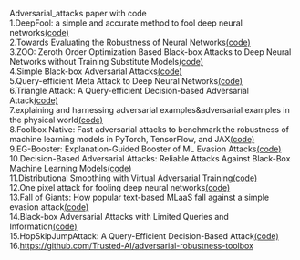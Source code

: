 Adversarial_attacks paper with code  
1.DeepFool: a simple and accurate method to fool deep neural networks[(code)](https://github.com/LTS4/DeepFool)  
2.Towards Evaluating the Robustness of Neural Networks[(code)](https://github.com/carlini/nn\_robust\_attacks)  
3.ZOO: Zeroth Order Optimization Based Black-box Attacks to Deep Neural Networks without Training Substitute Models[(code)](https://github.com/huanzhang12/ZOO-Attack)  
4.Simple Black-box Adversarial Attacks[(code)](https://github.com/cg563/simple-blackbox-attack)  
5.Query-efficient Meta Attack to Deep Neural Networks[(code)](https://github.com/dydjw9/MetaAttack\_ICLR2020)  
6.Triangle Attack: A Query-efficient Decision-based Adversarial Attack[(code)](https://github.com/xiaosen-wang/TA)  
7.explaining and harnessing adversarial examples&adversarial examples in the physical world[(code)](https://github.com/1Konny/FGSM)  
8.Foolbox Native: Fast adversarial attacks to benchmark the robustness of machine learning models in PyTorch, TensorFlow, and JAX[(code)](https://github.com/bethgelab/foolbox)  
9.EG-Booster: Explanation-Guided Booster of ML Evasion Attacks[(code)](https://github.com/EG-Booster/code)  
10.Decision-Based Adversarial Attacks: Reliable Attacks Against Black-Box Machine Learning Models[(code)](https://github.com/greentfrapp/boundary-attack)  
11.Distributional Smoothing with Virtual Adversarial Training[(code)](https://github.com/takerum/vat)  
12.One pixel attack for fooling deep neural networks[(code)](https://github.com/Hyperparticle/one-pixel-attack-keras)  
13.Fall of Giants: How popular text-based MLaaS fall against a simple evasion attack[(code)](https://github.com/pajola/ZeW)  
14.Black-box Adversarial Attacks with Limited Queries and Information[(code)](https://github.com/labsix/limited-blackbox-attacks)  
15.HopSkipJumpAttack: A Query-Efficient Decision-Based Attack[(code)](https://github.com/Jianbo-Lab/HSJA)  
16.https://github.com/Trusted-AI/adversarial-robustness-toolbox
